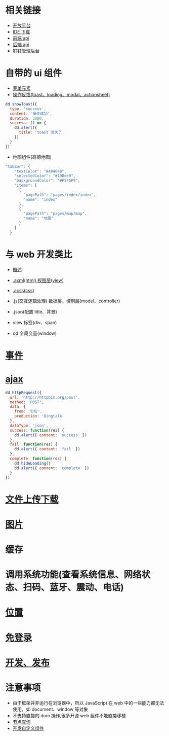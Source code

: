 # 相关链接

- [开放平台](https://open-doc.dingtalk.com/microapp/isv)
- [IDE 下载](https://open-doc.dingtalk.com/microapp/kn6zg7)
- [前端 api](https://open-doc.dingtalk.com/microapp/dev)
- [后端 api](https://open-doc.dingtalk.com/microapp/serverapi3)
- [钉钉管理后台](https://oa.dingtalk.com/#/login)

# 自带的 ui 组件

- [表单元素](https://open-doc.dingtalk.com/microapp/dev/button-component)
- [操作反馈(toast、loading、modal、actionsheet)](https://open-doc.dingtalk.com/microapp/dev/ui-feedback)

```js
dd.showToast({
  type: 'success',
  content: '操作成功',
  duration: 3000,
  success: () => {
    dd.alert({
      title: 'toast 消失了'
    })
  }
})
```

- 地图组件(高德地图)

```js
"tabBar": {
    "textColor": "#404040",
    "selectedColor": "#108ee9",
    "backgroundColor": "#F5F5F9",
    "items": [
      {
        "pagePath": "pages/index/index",
        "name": "index"
      },
      {
        "pagePath": "pages/map/map",
        "name": "地图"
      }
    ]
  }
```

# 与 web 开发类比

- [概述](https://open-doc.dingtalk.com/microapp/dev/framework-overview)

- [.axml(html) 视图层(view)](https://open-doc.dingtalk.com/microapp/dev/axml)
- [.acss(css)](https://open-doc.dingtalk.com/microapp/dev/acss)
- .js(交互逻辑处理) 数据层、控制层(model、controller)
- .json(配置 title、背景)
- view 标签(div、span)
- dd 全局变量(window)

# [事件](https://open-doc.dingtalk.com/microapp/dev/events)

# [ajax](https://open-doc.dingtalk.com/microapp/dev/httprequest)

```js
dd.httpRequest({
  url: 'http://httpbin.org/post',
  method: 'POST',
  data: {
    from: '钉钉',
    production: 'Dingtalk'
  },
  dataType: 'json',
  success: function(res) {
    dd.alert({ content: 'success' })
  },
  fail: function(res) {
    dd.alert({ content: 'fail' })
  },
  complete: function(res) {
    dd.hideLoading()
    dd.alert({ content: 'complete' })
  }
})
```

# [文件上传下载](https://open-doc.dingtalk.com/microapp/dev/network)

# [图片](https://open-doc.dingtalk.com/microapp/dev/media-image)

# 缓存

# 调用系统功能(查看系统信息、网络状态、扫码、蓝牙、震动、电话)

# [位置](https://open-doc.dingtalk.com/microapp/dev/location)

# [免登录](https://open-doc.dingtalk.com/microapp/dev/wcoaey)

# [开发、发布](https://oa.dingtalk.com/#/login)

# 注意事项

- 由于框架并非运行在浏览器中，所以 JavaScript 在 web 中的一些能力都无法使用，如 document、window 等对象
- 不支持直接的 dom 操作,很多开源 web 组件不能直接移植
- [节点查询](https://open-doc.dingtalk.com/microapp/dev/selector-query)
- [开发自定义组件](https://open-doc.dingtalk.com/microapp/dev/custom-component-overview)
